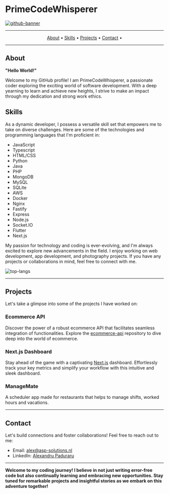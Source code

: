# PrimeCodeWhisperer

[![github-banner](https://user-images.githubusercontent.com/00000000/00000000/username-banner.png)](https://github.com/PrimeCodeWhisperer)

---


<p align="center">
  <a href="#about">About</a> •
  <a href="#skills">Skills</a> •
  <a href="#projects">Projects</a> •
  <a href="#contact">Contact</a> •
</p>

---

## About

**"Hello World!"**

Welcome to my GitHub profile! I am PrimeCodeWhisperer, a passionate coder exploring the exciting world of software development. With a deep yearning to learn and achieve new heights, I strive to make an impact through my dedication and strong work ethics.

## Skills

As a dynamic developer, I possess a versatile skill set that empowers me to take on diverse challenges. Here are some of the technologies and programming languages that I'm proficient in:

- JavaScript
- Typescript
- HTML/CSS
- Python
- Java
- PHP
- MongoDB
- MySQL
- SQLite
- AWS
- Docker
- Nginx
- Fastify
- Express
- Node.js
- Socket.IO
- Flutter
- Next.js

My passion for technology and coding is ever-evolving, and I'm always excited to explore new advancements in the field. I enjoy working on web development, app development, and photography projects. If you have any projects or collaborations in mind, feel free to connect with me.

![top-langs](https://github-readme-stats.vercel.app/api/top-langs/?username=PrimeCodeWhisperer)

---

## Projects

Let's take a glimpse into some of the projects I have worked on:

### Ecommerce API

Discover the power of a robust ecommerce API that facilitates seamless integration of functionalities. Explore the [ecommerce-api](https://github.com/PrimeCodeWhisperer/ecommerce-api) repository to dive deep into the world of ecommerce.

### Next.js Dashboard

Stay ahead of the game with a captivating [Next.js](https://github.com/PrimeCodeWhisperer/nextJS-dashboard) dashboard. Effortlessly track your key metrics and simplify your workflow with this intuitive and sleek dashboard.

### ManageMate

A scheduler app made for restaurants that helps to manage shifts, worked hours and vacations.

---

## Contact

Let's build connections and foster collaborations! Feel free to reach out to me:

- Email: [alex@asp-solutions.nl](mailto:alex@asp-solutions.nl)
- LinkedIn: [Alexandru Paduraru](https://www.linkedin.com/in/alexandru-paduraru-644a88255)

---

**Welcome to my coding journey! I believe in not just writing error-free code but also continually learning and embracing new opportunities. Stay tuned for remarkable projects and insightful stories as we embark on this adventure together!**
